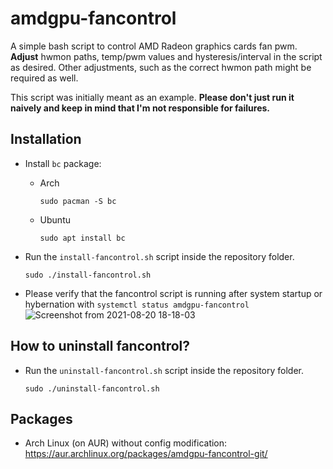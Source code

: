 # amdgpu-fancontrol

A simple bash script to control AMD Radeon graphics cards fan pwm. **Adjust** hwmon paths, temp/pwm values and hysteresis/interval in the script as desired. Other adjustments, such as the correct hwmon path might be required as well.

This script was initially meant as an example. **Please don't just run it naively and keep in mind that I'm not responsible for failures.**

## Installation

* Install ```bc``` package:
  * Arch
    ```
    sudo pacman -S bc
    ```
  * Ubuntu
    ```
    sudo apt install bc
    ``` 

* Run the ```install-fancontrol.sh``` script inside the repository folder.
    ```
    sudo ./install-fancontrol.sh
    ```

* Please verify that the fancontrol script is running after system startup or hybernation with ```systemctl status amdgpu-fancontrol```
![Screenshot from 2021-08-20 18-18-03](https://user-images.githubusercontent.com/32335484/130263510-dd0f89e7-f2fd-4320-bc3c-2568014c2409.png)
 
## How to uninstall fancontrol?

* Run the ```uninstall-fancontrol.sh``` script inside the repository folder.
    ```
    sudo ./uninstall-fancontrol.sh
    ```

## Packages

- Arch Linux (on AUR) without config modification: https://aur.archlinux.org/packages/amdgpu-fancontrol-git/
